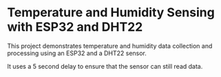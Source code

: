 # Temperature and Humidity Sensing with ESP32 and DHT22

This project demonstrates temperature and humidity data collection and processing using an ESP32 and a DHT22 sensor.

It uses a 5 second delay to ensure that the sensor can still read data.
